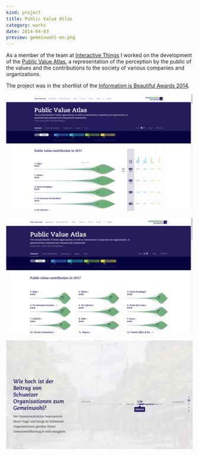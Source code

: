 ```yaml
---
kind: project
title: Public Value Atlas
category: works
date: 2014-04-03
preview: gemeinwohl-en.png
---
```


As a member of the team at <a href="http://interactivethings.com">Interactive Things</a>
I worked on the development of the [Public Value Atlas](https://www.gemeinwohl.ch/en/),
a representation of the perception by the public of the values and the contributions
to the society of various companies and organizations.

The project was in the shortlist of the 
[Information is Beautiful Awards 2014](https://iibawards.herokuapp.com/showcase/552-public-value-atlas).   

![](gemeinwohl-en.png)

![](gemeinwohl-en-grid.png)

![](gemeinwohl0.png)
